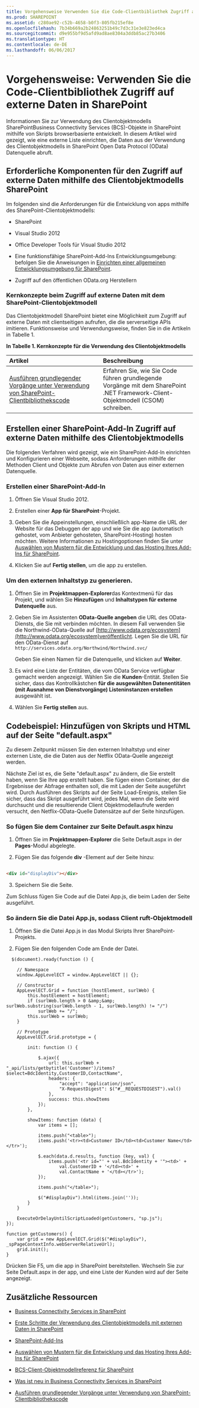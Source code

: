 ```yaml
---
title: Vorgehensweise Verwenden Sie die Code-Clientbibliothek Zugriff auf externe Daten in SharePoint
ms.prod: SHAREPOINT
ms.assetid: c280ae92-c52b-4658-b0f3-805fb215ef8e
ms.openlocfilehash: 7b34b669a2b24863251b49c7d3c31e3e823ed4ca
ms.sourcegitcommit: d9e955bf9d5afd9ad8ae8304a3ddb85ac27b3406
ms.translationtype: HT
ms.contentlocale: de-DE
ms.lasthandoff: 06/06/2017
---
```

# <a name="how-to-use-the-client-code-library-to-access-external-data-in-sharepoint"></a>Vorgehensweise: Verwenden Sie die Code-Clientbibliothek Zugriff auf externe Daten in SharePoint
Informationen Sie zur Verwendung des Clientobjektmodells SharePointBusiness Connectivity Services (BCS)-Objekte in SharePoint mithilfe von Skripts browserbasierte entwickelt. In diesem Artikel wird gezeigt, wie eine externe Liste einrichten, die Daten aus der Verwendung des Clientobjektmodells in SharePoint Open Data Protocol (OData) Datenquelle abruft.
  
    
    


## <a name="prerequisites-for-accessing-external-data-using-the-sharepoint-client-object-model"></a>Erforderliche Komponenten für den Zugriff auf externe Daten mithilfe des Clientobjektmodells SharePoint
<a name="bkmk_Prerequisites"> </a>

Im folgenden sind die Anforderungen für die Entwicklung von apps mithilfe des SharePoint-Clientobjektmodells:
  
    
    

- SharePoint
    
  
- Visual Studio 2012
    
  
- Office Developer Tools für Visual Studio 2012
    
  
- Eine funktionsfähige SharePoint-Add-Ins Entwicklungsumgebung: befolgen Sie die Anweisungen in  [Einrichten einer allgemeinen Entwicklungsumgebung für SharePoint](set-up-a-general-development-environment-for-sharepoint).
    
  
- Zugriff auf den öffentlichen OData.org Herstellern
    
  

### <a name="core-concepts-to-know-when-accessing-external-data-with-the-sharepoint-client-object-model"></a>Kernkonzepte beim Zugriff auf externe Daten mit dem SharePoint-Clientobjektmodell

Das Clientobjektmodell SharePoint bietet eine Möglichkeit zum Zugriff auf externe Daten mit clientseitigen aufrufen, die die serverseitige APIs imitieren. Funktionsweise und Verwendungsweise, finden Sie in die Artikeln in Tabelle 1.
  
    
    

**In Tabelle 1. Kernkonzepte für die Verwendung des Clientobjektmodells**


|**Artikel**|**Beschreibung**|
|:-----|:-----|
| [Ausführen grundlegender Vorgänge unter Verwendung von SharePoint-Clientbibliothekscode](http://msdn.microsoft.com/library/5a69c9e3-73bf-4ed5-bc19-182056bdb394%28Office.15%29.aspx) <br/> |Erfahren Sie, wie Sie Code führen grundlegende Vorgänge mit dem SharePoint .NET Framework-Client-Objektmodell (CSOM) schreiben.  <br/> |
   

## <a name="create-an-sharepoint-add-in-to-access-external-data-using-the-client-object-model"></a>Erstellen einer SharePoint-Add-In Zugriff auf externe Daten mithilfe des Clientobjektmodells
<a name="bkmk_CreateApp"> </a>

Die folgenden Verfahren wird gezeigt, wie ein SharePoint-Add-In einrichten und Konfigurieren einer Webseite, sodass Anforderungen mithilfe der Methoden Client und Objekte zum Abrufen von Daten aus einer externen Datenquelle.
  
    
    

### <a name="to-create-an-sharepoint-add-in"></a>Erstellen einer SharePoint-Add-In


1. Öffnen Sie Visual Studio 2012.
    
  
2. Erstellen einer **App für SharePoint**-Projekt.
    
  
3. Geben Sie die Appeinstellungen, einschließlich app-Name die URL der Website für das Debuggen der app und wie Sie die app (automatisch gehostet, vom Anbieter gehosteten, SharePoint-Hosting) hosten möchten. Weitere Informationen zu Hostingoptionen finden Sie unter  [Auswählen von Mustern für die Entwicklung und das Hosting Ihres Add-Ins für SharePoint](http://msdn.microsoft.com/library/05ce5435-0a03-4ddc-976b-c33b08d03457%28Office.15%29.aspx).
    
  
4. Klicken Sie auf **Fertig stellen**, um die app zu erstellen.
    
  

### <a name="to-generate-the-external-content-type"></a>Um den externen Inhaltstyp zu generieren.


1. Öffnen Sie im **Projektmappen-Explorer**das Kontextmenü für das Projekt, und wählen Sie **Hinzufügen** und **Inhaltstypen für externe Datenquelle** aus.
    
  
2. Geben Sie im Assistenten **OData-Quelle angeben** die URL des OData-Diensts, die Sie mit verbinden möchten. In diesem Fall verwenden Sie die Northwind-OData-Quelle auf [http://www.odata.org/ecosystem](http://www.odata.org/ecosystem)veröffentlicht. Legen Sie die URL für den OData-Dienst auf  `http://services.odata.org/Northwind/Northwind.svc/`
    
    Geben Sie einen Namen für die Datenquelle, und klicken auf **Weiter**.
    
  
3. Es wird eine Liste der Entitäten, die vom OData Service verfügbar gemacht werden angezeigt. Wählen Sie die **Kunden**-Entität. Stellen Sie sicher, dass das Kontrollkästchen **für die ausgewählten Datenentitäten (mit Ausnahme von Dienstvorgänge) Listeninstanzen erstellen** ausgewählt ist.
    
  
4. Wählen Sie **Fertig stellen** aus.
    
  

## <a name="code-example-add-scripts-and-html-to-the-defaultaspx-page"></a>Codebeispiel: Hinzufügen von Skripts und HTML auf der Seite "default.aspx"
<a name="bkmk_AddUIelements"> </a>

Zu diesem Zeitpunkt müssen Sie den externen Inhaltstyp und einer externen Liste, die die Daten aus der Netflix OData-Quelle angezeigt werden. 
  
    
    
Nächste Ziel ist es, die Seite "default.aspx" zu ändern, die Sie erstellt haben, wenn Sie Ihre app erstellt haben. Sie fügen einen Container, der die Ergebnisse der Abfrage enthalten soll, die mit Laden der Seite ausgeführt wird. Durch Ausführen des Skripts auf der Seite Load-Ereignis, stellen Sie sicher, dass das Skript ausgeführt wird, jedes Mal, wenn die Seite wird durchsucht und die resultierende Client Objektmodellaufrufe werden versucht, den Netflix-OData-Quelle Datensätze auf der Seite hinzufügen. 
  
    
    

### <a name="to-add-the-container-to-the-defaultaspx-page"></a>So fügen Sie dem Container zur Seite Default.aspx hinzu


1. Öffnen Sie im **Projektmappen-Explorer** die Seite Default.aspx in der **Pages**-Modul abgelegte.
    
  
2. Fügen Sie das folgende **div** -Element auf der Seite hinzu:
    
```HTML
  
<div id="displayDiv"></div>
```

3. Speichern Sie die Seite.
    
  
Zum Schluss fügen Sie Code auf die Datei App.js, die beim Laden der Seite ausgeführt.
  
    
    

### <a name="to-modify-the-appjs-file-to-make-client-object-model-calls"></a>So ändern Sie die Datei App.js, sodass Client ruft-Objektmodell


1. Öffnen Sie die Datei App.js in das Modul Skripts Ihrer SharePoint-Projekts.
    
  
2. Fügen Sie den folgenden Code am Ende der Datei.
    
```
  $(document).ready(function () {

    // Namespace
    window.AppLevelECT = window.AppLevelECT || {};

    // Constructor
    AppLevelECT.Grid = function (hostElement, surlWeb) {
        this.hostElement = hostElement;
        if (surlWeb.length > 0 &amp;&amp; surlWeb.substring(surlWeb.length - 1, surlWeb.length) != "/")
            surlWeb += "/";
        this.surlWeb = surlWeb;
    }

    // Prototype
    AppLevelECT.Grid.prototype = {

        init: function () {

            $.ajax({
                url: this.surlWeb + "_api/lists/getbytitle('Customer')/items?$select=BdcIdentity,CustomerID,ContactName",
                headers: {
                    "accept": "application/json",
                    "X-RequestDigest": $("#__REQUESTDIGEST").val()
                },
                success: this.showItems
            });
        },

        showItems: function (data) {
            var items = [];

            items.push("<table>");
            items.push('<tr><td>Customer ID</td><td>Customer Name</td></tr>');

            $.each(data.d.results, function (key, val) {
                items.push('<tr id="' + val.BdcIdentity + '"><td>' +
                    val.CustomerID + '</td><td>' +
                    val.ContactName + '</td></tr>');
            });

            items.push("</table>");

            $("#displayDiv").html(items.join(''));
        }
    }

    ExecuteOrDelayUntilScriptLoaded(getCustomers, "sp.js");
});

function getCustomers() {
    var grid = new AppLevelECT.Grid($("#displayDiv"), _spPageContextInfo.webServerRelativeUrl);
    grid.init();
}
```

Drücken Sie F5, um die app in SharePoint bereitstellen. Wechseln Sie zur Seite Default.aspx in der app, und eine Liste der Kunden wird auf der Seite angezeigt.
  
    
    

## <a name="additional-resources"></a>Zusätzliche Ressourcen
<a name="bkmk_Addresources"> </a>


-  [Business Connectivity Services in SharePoint](business-connectivity-services-in-sharepoint)
    
  
-  [Erste Schritte der Verwendung des Clientobjektmodells mit externen Daten in SharePoint](get-started-using-the-client-object-model-with-external-data-in-sharepoint)
    
  
-  [SharePoint-Add-Ins](http://msdn.microsoft.com/library/cd1eda9e-8e54-4223-93a9-a6ea0d18df70%28Office.15%29.aspx)
    
  
-  [Auswählen von Mustern für die Entwicklung und das Hosting Ihres Add-Ins für SharePoint](http://msdn.microsoft.com/library/05ce5435-0a03-4ddc-976b-c33b08d03457%28Office.15%29.aspx)
    
  
-  [BCS-Client-Objektmodellreferenz für SharePoint](bcs-client-object-model-reference-for-sharepoint)
    
  
-  [Was ist neu in Business Connectivity Services in SharePoint](what-s-new-in-business-connectivity-services-in-sharepoint)
    
  
-  [Ausführen grundlegender Vorgänge unter Verwendung von SharePoint-Clientbibliothekscode](http://msdn.microsoft.com/library/5a69c9e3-73bf-4ed5-bc19-182056bdb394%28Office.15%29.aspx)
    
  

